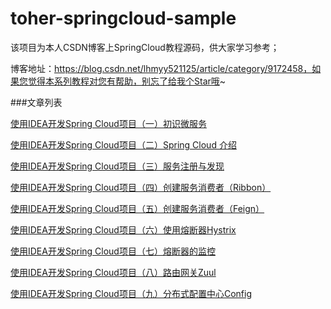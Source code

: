 # toher-springcloud-sample
该项目为本人CSDN博客上SpringCloud教程源码，供大家学习参考；

博客地址：https://blog.csdn.net/lhmyy521125/article/category/9172458，如果您觉得本系列教程对您有帮助，别忘了给我个Star哦~


###文章列表

[使用IDEA开发Spring Cloud项目（一）初识微服务](https://blog.csdn.net/lhmyy521125/article/details/97611698)

[使用IDEA开发Spring Cloud项目（二）Spring Cloud 介绍](https://blog.csdn.net/lhmyy521125/article/details/102611706)

[使用IDEA开发Spring Cloud项目（三）服务注册与发现](https://blog.csdn.net/lhmyy521125/article/details/102613105)

[使用IDEA开发Spring Cloud项目（四）创建服务消费者（Ribbon）](https://blog.csdn.net/lhmyy521125/article/details/102635397)

[使用IDEA开发Spring Cloud项目（五）创建服务消费者（Feign）](https://blog.csdn.net/lhmyy521125/article/details/102638487)

[使用IDEA开发Spring Cloud项目（六）使用熔断器Hystrix](https://blog.csdn.net/lhmyy521125/article/details/102657359)

[使用IDEA开发Spring Cloud项目（七）熔断器的监控](https://blog.csdn.net/lhmyy521125/article/details/102660736)

[使用IDEA开发Spring Cloud项目（八）路由网关Zuul](https://blog.csdn.net/lhmyy521125/article/details/102667439)

[使用IDEA开发Spring Cloud项目（九）分布式配置中心Config](https://blog.csdn.net/lhmyy521125/article/details/102698459)
